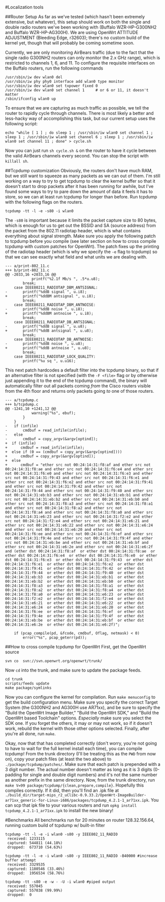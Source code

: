 #Localization tools

##Router Setup
As far as we've tested (which hasn't been extremely extensive, but whatever), this setup should work on both the single and double radio routers we've been working with (Buffalo WZR-HP-G300NH2 and Buffalo WZR-HP-AG300H).
We are using OpenWrt ATTITUDE ADJUSTMENT (Bleeding Edge, r32603); there's no custom build of the kernel yet, though that will probably be coming sometime soon.

Currently, we are only monitoring AirBears traffic (due to the fact that the single radio G300NH2 routers can only monitor the 2.x GHz range), which is restricted to channels 1, 6, and 11. To configure the
requisite interfaces on the Buffalo routers, run the following commands

```
/usr/sbin/iw dev wlan0 del
/usr/sbin/iw phy phy0 interface add wlan0 type monitor
/usr/sbin/iw dev wlan0 set txpower fixed 0
/usr/sbin/iw dev wlan0 set channel 1     # or 6 or 11, it doesn't matter
/sbin/ifconfig wlan0 up
```

To ensure that we are capturing as much traffic as possible, we tell the router to rapidly cycle through channels. There is most likely a better and less-hacky way of accomplishing this task, but our current setup uses the following script:

```
echo "while [ 1 ] ; do sleep 1 ; /usr/sbin/iw wlan0 set channel 1 ; sleep 1 ; /usr/sbin/iw wlan0 set channel 6 ; sleep 1 ; /usr/sbin/iw wlan0 set channel 11 ; done" > cycle.sh
```

Now you can just run ```sh cycle.sh &``` on the router to have it cycle between the valid AirBears channels every second. You can stop the script with ```killall sh```.

##Tcpdump customization
Obviously, the routers don't have much RAM, but we still want to squeeze as many packets as we can out of them. I'm still working on a way to try to get tcpdump to clear the kernel buffer so that it doesn't start to drop packets after it has been
running for awhile, but I've found some ways to try to pare down the amount of data it feels it has to store, so we can at least run tcpdump for longer than before. Run tcpdump with the following flags on the routers. 

```
tcpdump -tt -l -e -s80 -i wlan0
```

The ```-s80``` is important because it limits the packet capture size to 80 bytes, which is enough for us to get out the BSSID and SA (source address) from the packet from the 802.11 radiotap header, which is what contains everything about signal strength.
Make sure you apply the following patch to tcpdump before you compile (see later section on how to cross compile tcpdump with custom patches for OpenWrt). The patch fixes up the printing of the radiotap header (which is why we specify the ```-e``` flag to tcpdump)
so that we can see exactly what field and what units we are dealing with.

```
--- a/print-802_11.c	
+++ b/print-802_11.c	
@@ -2033,16 +2033,16 @@
 			printf("%2.1f Mb/s ", .5*u.u8);
 		break;
 	case IEEE80211_RADIOTAP_DBM_ANTSIGNAL:
-		printf("%ddB signal ", u.i8);
+		printf("%ddBM antsignal ", u.i8);
 		break;
 	case IEEE80211_RADIOTAP_DBM_ANTNOISE:
-		printf("%ddB noise ", u.i8);
+		printf("%ddBM antnoise ", u.i8);
 		break;
 	case IEEE80211_RADIOTAP_DB_ANTSIGNAL:
-		printf("%ddB signal ", u.u8);
+		printf("%ddB antsignal ", u.u8);
 		break;
 	case IEEE80211_RADIOTAP_DB_ANTNOISE:
-		printf("%ddB noise ", u.u8);
+		printf("%ddB antnoise ", u.u8);
 		break;
 	case IEEE80211_RADIOTAP_LOCK_QUALITY:
 		printf("%u sq ", u.u16);
```

This next patch hardcodes a default filter into the tcpdump binary, so that if an alternative filter is not specified (with the ```-F <file>``` flag or by otherwise just appending it to the end
of the tcpdump command), the binary will automatically filter out all packets coming *from* the Cisco routers visible from the 4th floor and returns only packets going *to* one of those routers.

```
--- a/tcpdump.c
+++ b/tcpdump.c
@@ -1241,10 +1241,12 @@
 			warning("%s", ebuf);
 		}
 	}
-	if (infile)
-		cmdbuf = read_infile(infile);
-	else
-		cmdbuf = copy_argv(&argv[optind]);
+  if (infile)
+      cmdbuf = read_infile(infile);
+  else if (0 == (cmdbuf = copy_argv(&argv[optind])))
+      cmdbuf = copy_argv(&argv[optind]);
+  else
+      cmdbuf = "ether src not 00:24:14:31:f8:af and ether src not 00:24:14:31:f8:ae and ether src not 00:24:14:31:f6:e4 and ether src not 00:24:14:31:f6:e0 and ether src not 00:24:14:31:f6:e3 and ether src not 00:24:14:31:f9:43 and ether src not 00:24:14:31:f6:e1 and ether src not 00:24:14:31:f6:e2 and ether src not 00:24:14:31:f9:41 and ether src not 00:24:14:31:f9:42 and ether src not 00:24:14:31:f9:44 and ether src not 00:24:14:31:f9:40 and ether src not 00:24:14:31:eb:b3 and ether src not 00:24:14:31:eb:b1 and ether src not 00:24:14:31:eb:b2 and ether src not 00:24:14:31:eb:b0 and ether src not 00:24:14:31:f8:a3 and ether src not 00:24:14:31:f8:a1 and ether src not 00:24:14:31:f8:a2 and ether src not 00:24:14:31:f8:a4 and ether src not 00:24:14:31:f8:a0 and ether src not 00:24:14:31:e6:23 and ether src not 00:24:14:31:f2:e2 and ether src not 00:24:14:31:f2:e4 and ether src not 00:24:14:31:e6:21 and ether src not 00:24:14:31:e6:22 and ether src not 00:24:14:31:e6:24 and ether src not 00:24:14:31:e6:20 and ether src not 00:24:14:31:f6:ee and ether src not 00:24:14:31:f6:ef and ether src not 00:24:14:31:f9:4e and ether src not 00:24:14:31:f9:4f and ether src not 00:24:14:31:eb:be and ether src not 00:24:14:31:eb:bf and ether src not 00:24:14:31:e6:2e and ether src not 00:24:14:31:e6:2f and (ether dst 00:24:14:31:f8:af  or ether dst 00:24:14:31:f8:ae  or ether dst 00:24:14:31:f6:e4  or ether dst 00:24:14:31:f6:e0  or ether dst 00:24:14:31:f6:e3  or ether dst 00:24:14:31:f9:43  or ether dst 00:24:14:31:f6:e1  or ether dst 00:24:14:31:f6:e2  or ether dst 00:24:14:31:f9:41  or ether dst 00:24:14:31:f9:42  or ether dst 00:24:14:31:f9:44  or ether dst 00:24:14:31:f9:40  or ether dst 00:24:14:31:eb:b3  or ether dst 00:24:14:31:eb:b1  or ether dst 00:24:14:31:eb:b2  or ether dst 00:24:14:31:eb:b0  or ether dst 00:24:14:31:f8:a3  or ether dst 00:24:14:31:f8:a1  or ether dst 00:24:14:31:f8:a2  or ether dst 00:24:14:31:f8:a4  or ether dst 00:24:14:31:f8:a0  or ether dst 00:24:14:31:e6:23  or ether dst 00:24:14:31:f2:e2  or ether dst 00:24:14:31:f2:e4  or ether dst 00:24:14:31:e6:21  or ether dst 00:24:14:31:e6:22  or ether dst 00:24:14:31:e6:24  or ether dst 00:24:14:31:e6:20  or ether dst 00:24:14:31:f6:ee  or ether dst 00:24:14:31:f6:ef  or ether dst 00:24:14:31:f9:4e  or ether dst 00:24:14:31:f9:4f  or ether dst 00:24:14:31:eb:be  or ether dst 00:24:14:31:eb:bf  or ether dst 00:24:14:31:e6:2e  or ether dst 00:24:14:31:e6:2f)";
 
 	if (pcap_compile(pd, &fcode, cmdbuf, Oflag, netmask) < 0)
 		error("%s", pcap_geterr(pd));
```

##How to cross compile tcpdump for OpenWrt
First, get the OpenWrt source

```
svn co  svn://svn.openwrt.org/openwrt/trunk/
```

Now ```cd``` into the trunk, and make sure to update the package feeds.

```
cd trunk
scripts/feeds update
make package/symlinks
```

Now you can configure the kernel for compilation. Run ```make menuconfig``` to get the build configuration menu. Make sure you specify the correct Target System (the G300NH2 and AG300H use AR71xx), and
be sure to specify the "Build the OpenWrt Image Builder," "Build the OpenWrt SDK," and "Build the OpenWrt based Toolchain" options. *Especially* make sure you select the SDK one. If you forget the others,
it may or may not work, so if it doesn't work, rebuild the kernel with those other options selected. Finally, after you're all done, run ```make```.

Okay, now that that has completed correctly (don't worry, you're not going to have to wait for the full kernel install each time), you can compile tcpdump! From the trunk directory (I'll be treating this as the ```PWD``` from now on),
copy your patch files (at least the two above) to ```./package/tcpdump/patches/```. Make sure that each patch is prepended with a 3 digit number. The actual number doesn't matter as long as it is 3 digits (0-padding for single and double
digit numbers) and it's not the same number as another prefix in the same directory. Now, from the trunk directory, run ```make V=99 package/tcpdump/{clean,prepare,compile}```. Hopefully this compiles correctly. If it did, then you'll find
an .ipk file at ```./build_dir/target-mips_r2_uClibc-0.9.33.2/OpenWrt-ImageBuilder-ar71xx_generic-for-Linux-i686/packages/tcpdump_4.2.1-1_ar71xx.ipk```. You can scp that ipk file to your various routers and run ```opkg install tcpdump_4.2.1-1_ar71xx.ipk```
to install the new binary!

#Benchmarks
All benchmarks run for 20 minutes on router 128.32.156.64, running custom build of tcpdump w/ built-in filter
 
```
tcpdump -tt -l -e -i wlan0 -s80 -y IEEE802_11_RADIO                                                 
 received: 1233115                                                                                   
 captured: 544811 (44.18%)
 dropped:  673710 (54.63%)
 
tcpdump -tt -l -e -i wlan0 -s80 -y IEEE802_11_RADIO -B40000 #increase buffer attempt                
 received: 3329535
 captured: 1180546 (33.46%)                                                                          
 dropped:  1956534 (58.76%)
     
tcpdump -tt -s80 -e -w - -U -i wlan0 #piped output                                                  
 received: 557045                                                                                    
 captured: 557038 (99.99%)
 dropped:  0
```